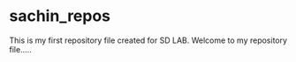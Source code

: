 # sachin_repos
This is my first repository file created for SD LAB.
Welcome to my repository file.....
